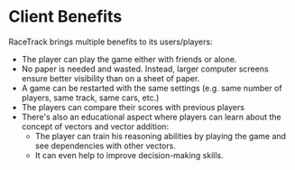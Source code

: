 # Client Benefits

RaceTrack brings multiple benefits to its users/players:

* The player can play the game either with friends or alone.
* No paper is needed and wasted. Instead, larger computer screens ensure better visibility than on a sheet of paper.
* A game can be restarted with the same settings (e.g. same number of players, same track, same cars, etc.)
* The players can compare their scores with previous players
* There's also an educational aspect where players can learn about the concept of vectors and vector addition:
  * The player can train his reasoning abilities by playing the game and see dependencies with other vectors.
  * It can even help to improve decision-making skills.

